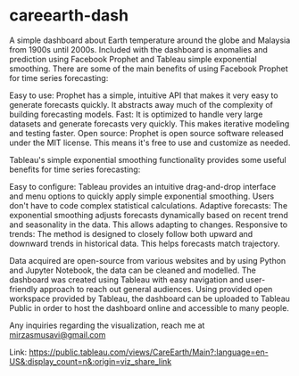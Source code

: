 # careearth-dash

A simple dashboard about Earth temperature around the globe and Malaysia from 1900s until 2000s. Included with the dashboard is anomalies and prediction using Facebook Prophet and Tableau simple exponential smoothing. 
There are some of the main benefits of using Facebook Prophet for time series forecasting:

Easy to use: Prophet has a simple, intuitive API that makes it very easy to generate forecasts quickly. It abstracts away much of the complexity of building forecasting models.
Fast: It is optimized to handle very large datasets and generate forecasts very quickly. This makes iterative modeling and testing faster.
Open source: Prophet is open source software released under the MIT license. This means it's free to use and customize as needed.


Tableau's simple exponential smoothing functionality provides some useful benefits for time series forecasting:

Easy to configure: Tableau provides an intuitive drag-and-drop interface and menu options to quickly apply simple exponential smoothing. Users don't have to code complex statistical calculations.
Adaptive forecasts: The exponential smoothing adjusts forecasts dynamically based on recent trend and seasonality in the data. This allows adapting to changes.
Responsive to trends: The method is designed to closely follow both upward and downward trends in historical data. This helps forecasts match trajectory.

Data acquired are open-source from various websites and by using Python and Jupyter Notebook, the data can be cleaned and modelled. The dashboard was created using Tableau with easy navigation and user-friendly approach to reach out general audiences. Using provided open workspace provided by Tableau, the dashboard can be uploaded to Tableau Public in order to host the dashboard online and accessible to many people.

Any inquiries regarding the visualization, reach me at mirzasmusavi@gmail.com

Link: https://public.tableau.com/views/CareEarth/Main?:language=en-US&:display_count=n&:origin=viz_share_link
